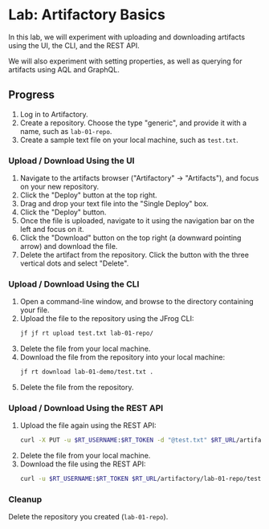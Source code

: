 # Lab: Artifactory Basics

In this lab, we will experiment with uploading and downloading artifacts using the UI, the
CLI, and the REST API.

We will also experiment with setting properties, as well as querying for artifacts using AQL
and GraphQL.

## Progress

1. Log in to Artifactory.
2. Create a repository. Choose the type "generic", and provide it with a name, such as `lab-01-repo`.
3. Create a sample text file on your local machine, such as `test.txt`.

### Upload / Download Using the UI

1. Navigate to the artifacts browser ("Artifactory" -> "Artifacts"), and focus on your new repository.
1. Click the "Deploy" button at the top right.
1. Drag and drop your text file into the "Single Deploy" box.
1. Click the "Deploy" button.
1. Once the file is uploaded, navigate to it using the navigation bar on the left and focus on it.
1. Click the "Download" button on the top right (a downward pointing arrow) and download the file.
1. Delete the artifact from the repository. Click the button with the three vertical dots and select "Delete".

### Upload / Download Using the CLI

1. Open a command-line window, and browse to the directory containing your file.
1. Upload the file to the repository using the JFrog CLI:
   ```bash
   jf jf rt upload test.txt lab-01-repo/
   ```
1. Delete the file from your local machine.
1. Download the file from the repository into your local machine:
   ```bash
   jf rt download lab-01-demo/test.txt .
   ```
1. Delete the file from the repository.

### Upload / Download Using the REST API

1. Upload the file again using the REST API:
   ```bash
   curl -X PUT -u $RT_USERNAME:$RT_TOKEN -d "@test.txt" $RT_URL/artifactory/lab-01-repo/test.txt
   ```
1. Delete the file from your local machine.
1. Download the file using the REST API:
   ```bash
   curl -u $RT_USERNAME:$RT_TOKEN $RT_URL/artifactory/lab-01-repo/test.txt
   ```

### Cleanup

Delete the repository you created (`lab-01-repo`).
